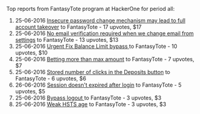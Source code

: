 Top reports from FantasyTote program at HackerOne for period all:

1. 25-06-2016 [Insecure password change mechanism may lead to full account takeover](https://hackerone.com/reports/147203) to FantasyTote - 17 upvotes, $17
2. 25-06-2016 [No email verification required when we change email from settings](https://hackerone.com/reports/147182) to FantasyTote - 13 upvotes, $13
3. 25-06-2016 [Urgent Fix Balance Limit bypass ](https://hackerone.com/reports/147220) to FantasyTote - 10 upvotes, $10
4. 25-06-2016 [Betting more than max amount](https://hackerone.com/reports/147237) to FantasyTote - 7 upvotes, $7
5. 25-06-2016 [Stored number of clicks in the Deposits button](https://hackerone.com/reports/147188) to FantasyTote - 6 upvotes, $6
6. 26-06-2016 [Session doesn't expired after login](https://hackerone.com/reports/147388) to FantasyTote - 5 upvotes, $5
7. 25-06-2016 [Bypass logout ](https://hackerone.com/reports/147204) to FantasyTote - 3 upvotes, $3
8. 25-06-2016 [Weak HSTS age](https://hackerone.com/reports/147260) to FantasyTote - 3 upvotes, $3
